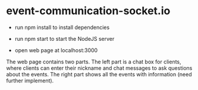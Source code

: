 ﻿# event-communication-socket.io
* run npm install to install dependencies

* run npm start to start the NodeJS server

* open web page at localhost:3000

The web page contains two parts. The left part is a chat box for clients, where clients can enter their nickname and chat messages to ask questions about the events. The right part shows all the events with information (need further implement). 
